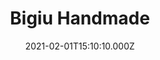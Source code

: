 ---
templateKey: portfolio-item
title: Bigiu Handmade
portfolioCategory: Web Design
description: Design and develop an eCommerce store for Swoopet
featuredImage: ../../../img/bigiu_handmade_home.jpg
date: 2021-02-01T15:10:10.000Z
projectImages:
    imageOne: ../../../img/bigiu_handmade_home.jpg
    imageTwo: ../../../img/bigiu_handmade_home_products.jpg
    imageThree: ../../../img/bigiu_handmade_product.jpg
    imageFour: ../../../img/about_header.jpg
    imageFive: ../../../img/about_header.jpg
    imageSix: ../../../img/about_header.jpg
    imageSeven: ../../../img/about_header.jpg
    imageEight: ../../../img/about_header.jpg
    imageNine: ../../../img/about_header.jpg
    imageTen: ../../../img/about_header.jpg
---